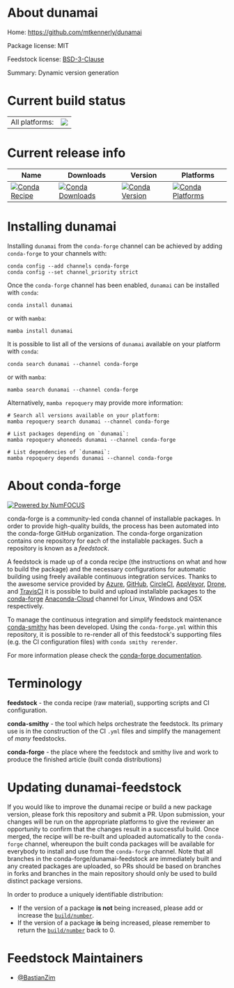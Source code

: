 About dunamai
=============

Home: https://github.com/mtkennerly/dunamai

Package license: MIT

Feedstock license: [BSD-3-Clause](https://github.com/conda-forge/dunamai-feedstock/blob/main/LICENSE.txt)

Summary: Dynamic version generation

Current build status
====================


<table><tr><td>All platforms:</td>
    <td>
      <a href="https://dev.azure.com/conda-forge/feedstock-builds/_build/latest?definitionId=12814&branchName=main">
        <img src="https://dev.azure.com/conda-forge/feedstock-builds/_apis/build/status/dunamai-feedstock?branchName=main">
      </a>
    </td>
  </tr>
</table>

Current release info
====================

| Name | Downloads | Version | Platforms |
| --- | --- | --- | --- |
| [![Conda Recipe](https://img.shields.io/badge/recipe-dunamai-green.svg)](https://anaconda.org/conda-forge/dunamai) | [![Conda Downloads](https://img.shields.io/conda/dn/conda-forge/dunamai.svg)](https://anaconda.org/conda-forge/dunamai) | [![Conda Version](https://img.shields.io/conda/vn/conda-forge/dunamai.svg)](https://anaconda.org/conda-forge/dunamai) | [![Conda Platforms](https://img.shields.io/conda/pn/conda-forge/dunamai.svg)](https://anaconda.org/conda-forge/dunamai) |

Installing dunamai
==================

Installing `dunamai` from the `conda-forge` channel can be achieved by adding `conda-forge` to your channels with:

```
conda config --add channels conda-forge
conda config --set channel_priority strict
```

Once the `conda-forge` channel has been enabled, `dunamai` can be installed with `conda`:

```
conda install dunamai
```

or with `mamba`:

```
mamba install dunamai
```

It is possible to list all of the versions of `dunamai` available on your platform with `conda`:

```
conda search dunamai --channel conda-forge
```

or with `mamba`:

```
mamba search dunamai --channel conda-forge
```

Alternatively, `mamba repoquery` may provide more information:

```
# Search all versions available on your platform:
mamba repoquery search dunamai --channel conda-forge

# List packages depending on `dunamai`:
mamba repoquery whoneeds dunamai --channel conda-forge

# List dependencies of `dunamai`:
mamba repoquery depends dunamai --channel conda-forge
```


About conda-forge
=================

[![Powered by
NumFOCUS](https://img.shields.io/badge/powered%20by-NumFOCUS-orange.svg?style=flat&colorA=E1523D&colorB=007D8A)](https://numfocus.org)

conda-forge is a community-led conda channel of installable packages.
In order to provide high-quality builds, the process has been automated into the
conda-forge GitHub organization. The conda-forge organization contains one repository
for each of the installable packages. Such a repository is known as a *feedstock*.

A feedstock is made up of a conda recipe (the instructions on what and how to build
the package) and the necessary configurations for automatic building using freely
available continuous integration services. Thanks to the awesome service provided by
[Azure](https://azure.microsoft.com/en-us/services/devops/), [GitHub](https://github.com/),
[CircleCI](https://circleci.com/), [AppVeyor](https://www.appveyor.com/),
[Drone](https://cloud.drone.io/welcome), and [TravisCI](https://travis-ci.com/)
it is possible to build and upload installable packages to the
[conda-forge](https://anaconda.org/conda-forge) [Anaconda-Cloud](https://anaconda.org/)
channel for Linux, Windows and OSX respectively.

To manage the continuous integration and simplify feedstock maintenance
[conda-smithy](https://github.com/conda-forge/conda-smithy) has been developed.
Using the ``conda-forge.yml`` within this repository, it is possible to re-render all of
this feedstock's supporting files (e.g. the CI configuration files) with ``conda smithy rerender``.

For more information please check the [conda-forge documentation](https://conda-forge.org/docs/).

Terminology
===========

**feedstock** - the conda recipe (raw material), supporting scripts and CI configuration.

**conda-smithy** - the tool which helps orchestrate the feedstock.
                   Its primary use is in the construction of the CI ``.yml`` files
                   and simplify the management of *many* feedstocks.

**conda-forge** - the place where the feedstock and smithy live and work to
                  produce the finished article (built conda distributions)


Updating dunamai-feedstock
==========================

If you would like to improve the dunamai recipe or build a new
package version, please fork this repository and submit a PR. Upon submission,
your changes will be run on the appropriate platforms to give the reviewer an
opportunity to confirm that the changes result in a successful build. Once
merged, the recipe will be re-built and uploaded automatically to the
`conda-forge` channel, whereupon the built conda packages will be available for
everybody to install and use from the `conda-forge` channel.
Note that all branches in the conda-forge/dunamai-feedstock are
immediately built and any created packages are uploaded, so PRs should be based
on branches in forks and branches in the main repository should only be used to
build distinct package versions.

In order to produce a uniquely identifiable distribution:
 * If the version of a package **is not** being increased, please add or increase
   the [``build/number``](https://docs.conda.io/projects/conda-build/en/latest/resources/define-metadata.html#build-number-and-string).
 * If the version of a package **is** being increased, please remember to return
   the [``build/number``](https://docs.conda.io/projects/conda-build/en/latest/resources/define-metadata.html#build-number-and-string)
   back to 0.

Feedstock Maintainers
=====================

* [@BastianZim](https://github.com/BastianZim/)

